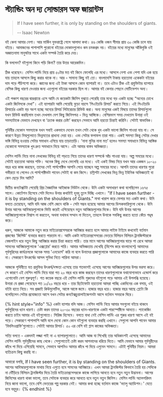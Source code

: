 # স্ট্যান্ডিং অন দ্য সোল্ডারস অফ জায়ান্টস

> If I have seen further, it is only by standing on the shoulders of giants.
>
> -- Isaac Newton

বই কেনা আমার নেশা। আর মার্কিন যুক্তরাষ্ট্রে গেলে আলাদা কথা। ৪৬ কেজি ওজন সীমার প্রায় ৩০ কেজি চলে যায় বইয়ে। আমাজনের পাশাপাশি পুরোনো বইয়ের দোকানগুলোও কম চমকপ্রদ নয়। বইয়ের মধ্যে মানুষের আঁকিবুকি ওই অজ্ঞাতনামা মানুষটার সাথে একটা সম্পর্ক তৈরি করে দেয়। 

কি বললেন? বইগুলো কিনে পড়ি কিনা? তার উত্তর আরেকদিন। 

ঠিক ধরেছেন। মেশিন লার্নিং নিয়ে প্রায় ৫০টার মত বই কিনে ফেলেছি এর মধ্যে। আসলে নেশা এবং পেশা যদি এক হয়ে যায় তাহলে আসলে কিছু করার থাকে না। আর - সামান্য কিছু বই তো। বাংলাদেশি টাকায় হয়তোবা একেকটা বইয়ের দাম পড়ে পঁচিশশো করে। জ্ঞানের জন্য এই টাকা আসলে কোন ব্যাপারই না। তবে এটাও ঠিক এই প্রযুক্তিটার ব্যাপারে বেসিক কিছু ধারণা দেওয়ার জন্য এতগুলো বইয়ের দরকার ছিল না। আমার বই কেনার পেছনে মোটিভেশন অন্য।

এই পঞ্চাশ বছরের দ্বারপ্রান্তে এসে আমি যে কয়েকটা জিনিস বুঝতে পেরেছি তার মধ্যে বড় একটা হচ্ছে “অন্যের চোখে একটা জিনিসকে দেখা”। এই ব্যাপারটা আমি পেয়েছি বুড়ো বয়সে ‘পিএইচডি রিসার্চ’ করতে গিয়ে। এই পিএইচডি রিসার্চের একটা বড় অংশ হচ্ছে অন্যের রিসার্চ লিটারেচার রিভিউ করা। অন্য মানুষের একই বিষয়ে তাদের রিসার্চগুলো যখন রিভিউ করছিলাম তখন দেখলাম বেশ কিছু জিনিসপত্র - ভিন্ন আঙ্গিকে। বেশিরভাগ সময় দেখতাম উনারা় ওই সমস্যাটাকে যেভাবে দেখছেন বা ‘ক্র্যাক করার চেষ্টা’ করছেন সেভাবে আমি হয়তো চিন্তাই করিনি। সেটাই স্বাভাবিক।

পৃথিবীর যেকোন সমস্যাকে যখন সবাই একভাবে দেখেন তখন সেটা থেকে খুব একটা ভালো জিনিস পাওয়া যায় না। সে কারণে উন্নত বিশ্বগুলোতে ভিন্নমতের প্রাধান্য দেয়া হয়। এবং সেটার ফলাফল তারা পায়। একই সমস্যা কিন্তু সেটার দেখার ভঙ্গি বিভিন্ন হওয়ায় সেটার সমাধান এগিয়ে যায় তাড়াতাড়ি। ‘নানা মুনির নানা মত’ হলেও সমস্যা সমাধানে বিভিন্ন আঙ্গিক যেকোনো সমস্যাকে খুব দ্রুত সমাধানে নিয়ে আসে। এটা আমার বাস্তব অভিজ্ঞতা।

মেশিন লার্নিং নিয়ে নানা লেখকের বিভিন্ন বই পড়তে গিয়ে তাদের ধারণা সম্পর্কে আঁচ পাওয়া যায়। অল্প সময়ের মধ্যে। সেটাই হয়তোবা আমার শক্তি। অনেক কিছু দেখে ফেলেছি এর মধ্যে। ওই একই বিষয় নিয়ে যখন আর একজন ১০-২০ বছর ধরে কাজ করছেন, তাদের সেই পার্সপেক্টিভ আপনি পেয়ে যাচ্ছেন অল্প সময়ের মধ্যে। আপনি তাদের ধারণার পুরো গভীরতা না পেলেও যে পার্সপেক্টিভটা পাবেন সেটাই বা কম কিসে। চল্লিশটা লেখকের ভিন্ন ভিন্ন ইউনিক অভিজ্ঞতাই বা কেন ছেড়ে দিব আমি?

দ্বিতীয় কনটেক্সটটা পেয়েছি প্রিয় বৈজ্ঞানিক আইজাক নিউটন থেকে। উনি একটা অসাধারণ কথা বলেছিলেন ১৬৭৫ সালে। কোটেশন হিসেবে সেটা দিলেও উনার কথাটাই হুবহু তুলে দিচ্ছি এখানে। "If I have seen further - it is by standing on the shoulders of Giants." মাথা খারাপ করে ফেলার মত একটা কথা। উনি বলতে চেয়েছেন, আমি যদি আজ বেশি জেনে থাকি - সেটা সম্ভব হয়েছে আমার আগের ডিসকভারিগুলো থেকে। উনি উনার আগের আবিস্কারগুলোকে ভিত্তি করেই এগিয়েছেন নতুন আবিষ্কারগুলোর দিকে। উনি যদি উনার আগের আবিষ্কারগুলোকে বিশ্বাস না করতেন, অথবা যথাযথ সম্মান না দিতেন, তাহলে উনাকে সবকিছু করতে হতো কেঁচে গণ্ডূষ করে।

ধরুন, আজকে আমাকে নতুন করে মাইক্রোপ্রসেসরকে আবিষ্কার করতে হলে আমার লাইফ টাইমে কখনোই বর্তমান প্রজন্মের ‘জিপিউ’ ব্যবহার করতে পারতাম না। আমি একটা মাইক্রোপ্রসেসরের ভেতরে বিলিয়ন বিলিয়ন ট্রানজিস্টারকে বেজলাইন ধরে নতুন কিছু আবিষ্কার করার চিন্তা করতে পারি। তার মানে আগের আবিষ্কারগুলোর ঘাড়ে পা রেখে আমরা সামনের আবিষ্কারগুলোকে ‘এক্সপ্লোর’ করতে পারি। আমার অভিজ্ঞতায় দেখেছি \(বিশেষ করে বাংলাদেশে\) আমাদের পূর্বসূরিদের কার্যক্রমকে অনেক সময় 'এনডোর্স' করি না বলে উনাদের প্রজ্ঞাগুলোকে আমাদের কাজে ব্যবহার করতে পারি না। সেকারণে উৎকর্ষের আসল সুবিধা নিতে পারিনা আমরা। 

আজকে পৃথিবীতে যত প্রযুক্তির উৎকর্ষ/দক্ষতা এসেছে তার শতভাগই এসেছে আগের আবিষ্কারগুলোর উপর ভরসা করে। সে কারণে এই মেশিন লার্নিং নিয়ে যারা গত ২০ বছর ধরে কাজ করছেন তাদের ধারণাগুলোকে যথাযোগ্যভাবে এন্ডোর্স করে এগোনোটা বেশ গুরুত্বপূর্ণ। গত কয়েক বছরে এই মেশিন লার্নিং গুরুদের বইগুলো পড়ে আমার এই উপলব্ধি হয়েছে। উনারা যে প্রজ্ঞা পেয়েছেন গত ১০/২০ বছরে ধরে - তার ছিটেফোটা হয়তোবা আমরা পাচ্ছি একদিনের এক বসায়, ওই বইটা হাতে নিয়ে। সব প্রজ্ঞাই কিউমুলেটিভ, আস্তে আস্তে জমে। হাজার বছর ধরে। হাজার বছর আছে প্লেটো কি বলেছিলেন সেটার প্রযোজ্যতা আসে যখন সেটার কনটেক্সচুয়ালাইজেশনটা আসে বর্তমান সময়কে ঘিরে।

{% hint style="info" %}
একটা ব্যাপার বলি আজ। মেশিন লার্নিং নিয়ে আমার সবগুলো বইয়ে থাকবে পূর্বসূরিদের ধ্যান ধারণা। চেষ্টা করব তাদের ২০-৩০ বছরের ধ্যান-ধারণাকে একটা পারস্পেক্টিভে আনতে। প্যাকেজিং করতে চাইব আমার এই বইগুলোতে। সিরিজ হিসেবে। বলতে বাধা নেই মেশিন লার্নিং এর শুরুর ধারণা আসে এই বই পড়ে। সেকারণে পাশাপাশি আমি বলে দেবো কোন কোন বইগুলো ব্যবহার করছি এখানে। সেগুলো আপনি পাবেন আমার ‘বিবলিওগ্রাফি’গুলোতে। সেটাই আমার রিসার্চ। ৫০ এর বেশি বই প্লাস কাজের অভিজ্ঞতা। 

সত্যি বলতে - একদমই লজ্জা পাই না এ ব্যাপারগুলোতে। আমি আজ যা শিখেছি তার অধিকাংশই এসেছে আমাদের মেশিন লার্নিং পূর্বসূরীদের কাছ থেকে। সেগুলোতেই চেষ্টা করব আপনাদের ধরিয়ে দিতে। আমি যেভাবে আমার পূর্বসূরীদের কাঁধে পা দিয়ে এগিয়েছি সামনে, সেভাবে আপনিও আমার কাঁধে পা দিয়ে এগুবেন সামনে। এটাই পৃথিবীর নিয়ম। আমরা ব্যতিক্রম কিছু করছি না।

আবারো বলছি, If I have seen further, it is by standing on the shoulders of Giants. আগের আবিস্কারগুলোকে মাথায় নিয়ে এগুতে হবে সামনের আবিষ্কারে। এখন আমরা ট্রানজিস্টর কিভাবে তৈরি হয় সেদিকে না দৌঁড়িয়ে বিলিয়ন ট্রানজিস্টর দিয়ে তৈরি মাইক্রোপ্রসেসরকে কাজে লাগিয়ে আনতে হবে নতুন নতুন উদ্ভাবনা। আগের জিনিসের ধারণা থাকা ভালো, তবে সেটাকে ব্যবহার করে আনতে হবে নতুন নতুন জিনিস। মেশিন লার্নিং অ্যালগরিদম নিয়ে জানা ভালো, তবে বেশি ভেতরের গল্প দরকার নেই। আমার কথা হচ্ছে বর্তমান কাজে 'ভ্যালু অ্যাডিশন।' যেতে হবে বহূদুর। 
{% endhint %}



